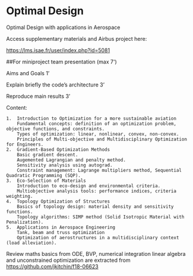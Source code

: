 # Optimal Design
Optimal Design with applications in Aerospace

Access supplementary materials and Airbus project here:

https://lms.isae.fr/user/index.php?id=5081

##For miniproject team presentation (max 7')

Aims and Goals 1’

Explain briefly the code’s architecture 3’

Reproduce main results 3’


Content:



	1.	Introduction to Optimization for a more sustainable aviation
		Fundamental concepts: definition of an optimization problem, objective functions, and constraints.
		Types of optimization: linear, nonlinear, convex, non-convex.
		Principles of Multi-objective and Multidisciplinary Optimization for Engineers.
	2.	Gradient-Based Optimization Methods
		Basic gradient descent.
  		Augemented Lagrangian and penalty method.
  		Sensitivity analysis using autograd.
		Constraint management: Lagrange multipliers method, Sequential Quadratic Programming (SQP).
	3.	Eco-Selection of Materials
		Introduction to eco-design and environmental criteria.
		Multiobjective analysis tools: performance indices, criteria weighting.
	4.	Topology Optimization of Structures
		Basics of topology design: material density and sensitivity functions.
		Topology algorithms: SIMP method (Solid Isotropic Material with Penalization).
	5.	Applications in Aerospace Engineering
 		Tank, beam and truss optimization
		Optimization of aerostructures in a multidisciplinary context (load alleviation).

  Review maths basics from ODE, BVP, numerical integration linear algebra and unconstrained optimization are extracted from https://github.com/jkitchin/f18-06623
  
